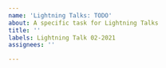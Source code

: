 ```yaml
---
name: 'Lightning Talks: TODO'
about: A specific task for Lightning Talks
title: ''
labels: Lightning Talk 02-2021
assignees: ''

---
```



